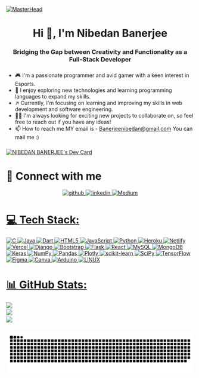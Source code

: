 [![MasterHead](https://miro.medium.com/max/680/0*7Q3yvSIv_t0ioJ-Z.gif)]()


<h1 align="center">Hi 👋, I'm Nibedan Banerjee</h1>
<h3 align="center">Bridging the Gap between Creativity and Functionality as a Full-Stack Developer</h3>


###

- 🎮 I'm a passionate programmer and avid gamer with a keen interest in Esports.
- 🗿 I enjoy exploring new technologies and learning programming languages to expand my skills.
- ↗️ Currently, I'm focusing on learning and improving my skills in web development and software engineering.
- 🧑‍💻 I'm always looking for exciting new projects to collaborate on, so feel free to reach out if you have any ideas!
- 📫 How to reach me MY email is - Banerjeenibedan@gmail.com You can mail me :)
###


<a href="https://app.daily.dev/nibedann"><img src="https://api.daily.dev/devcards/e3c91fed1a254ed984404bd6b90c8405.png?r=nom" width="400" alt="NIBEDAN BANERJEE's Dev Card"/></a>
# 📲 Connect with me  
<div align="center">
<a href="https://github.com/nibedann" target="_blank">
<img src=https://img.shields.io/badge/github-%2324292e.svg?&style=for-the-badge&logo=github&logoColor=white alt=github style="margin-bottom: 5px;" />
</a>
<a href="https://linkedin.com/in/nibedan" target="_blank">
<img src=https://img.shields.io/badge/linkedin-%231E77B5.svg?&style=for-the-badge&logo=linkedin&logoColor=white alt=linkedin style="margin-bottom: 5px;" />
</a>  
<a href="https://medium.com/@nibedan" target="_blank">
<img src= https://img.shields.io/badge/Medium-12100E?style=for-the-badge&logo=medium&logoColor=white  alt=Medium style="margin-bottom: 5px;" />
</div> 

# 💻 Tech Stack:
![C](https://img.shields.io/badge/c-%2300599C.svg?style=for-the-badge&logo=c&logoColor=white) ![Java](https://img.shields.io/badge/java-%23ED8B00.svg?style=for-the-badge&logo=java&logoColor=white) ![Dart](https://img.shields.io/badge/dart-%230175C2.svg?style=for-the-badge&logo=dart&logoColor=white) ![HTML5](https://img.shields.io/badge/html5-%23E34F26.svg?style=for-the-badge&logo=html5&logoColor=white) ![JavaScript](https://img.shields.io/badge/javascript-%23323330.svg?style=for-the-badge&logo=javascript&logoColor=%23F7DF1E) ![Python](https://img.shields.io/badge/python-3670A0?style=for-the-badge&logo=python&logoColor=ffdd54) ![Heroku](https://img.shields.io/badge/heroku-%23430098.svg?style=for-the-badge&logo=heroku&logoColor=white) ![Netlify](https://img.shields.io/badge/netlify-%23000000.svg?style=for-the-badge&logo=netlify&logoColor=#00C7B7) ![Vercel](https://img.shields.io/badge/vercel-%23000000.svg?style=for-the-badge&logo=vercel&logoColor=white) ![Django](https://img.shields.io/badge/django-%23092E20.svg?style=for-the-badge&logo=django&logoColor=white) ![Bootstrap](https://img.shields.io/badge/bootstrap-%23563D7C.svg?style=for-the-badge&logo=bootstrap&logoColor=white) ![Flask](https://img.shields.io/badge/flask-%23000.svg?style=for-the-badge&logo=flask&logoColor=white) ![React](https://img.shields.io/badge/react-%2320232a.svg?style=for-the-badge&logo=react&logoColor=%2361DAFB) ![MySQL](https://img.shields.io/badge/mysql-%2300f.svg?style=for-the-badge&logo=mysql&logoColor=white) ![MongoDB](https://img.shields.io/badge/MongoDB-%234ea94b.svg?style=for-the-badge&logo=mongodb&logoColor=white) ![Keras](https://img.shields.io/badge/Keras-%23D00000.svg?style=for-the-badge&logo=Keras&logoColor=white) ![NumPy](https://img.shields.io/badge/numpy-%23013243.svg?style=for-the-badge&logo=numpy&logoColor=white) ![Pandas](https://img.shields.io/badge/pandas-%23150458.svg?style=for-the-badge&logo=pandas&logoColor=white) ![Plotly](https://img.shields.io/badge/Plotly-%233F4F75.svg?style=for-the-badge&logo=plotly&logoColor=white) ![scikit-learn](https://img.shields.io/badge/scikit--learn-%23F7931E.svg?style=for-the-badge&logo=scikit-learn&logoColor=white) ![SciPy](https://img.shields.io/badge/SciPy-%230C55A5.svg?style=for-the-badge&logo=scipy&logoColor=%white) ![TensorFlow](https://img.shields.io/badge/TensorFlow-%23FF6F00.svg?style=for-the-badge&logo=TensorFlow&logoColor=white) 	![Figma](https://img.shields.io/badge/figma-%23F24E1E.svg?style=for-the-badge&logo=figma&logoColor=white) ![Canva](https://img.shields.io/badge/Canva-%2300C4CC.svg?style=for-the-badge&logo=Canva&logoColor=white) ![Arduino](https://img.shields.io/badge/-Arduino-00979D?style=for-the-badge&logo=Arduino&logoColor=white) ![LINUX](https://img.shields.io/badge/Linux-FCC624?style=for-the-badge&logo=linux&logoColor=black)
# 📊 GitHub Stats:
![](https://github-readme-stats.vercel.app/api?username=nibedann&theme=dark&hide_border=false&include_all_commits=false&count_private=false)<br/>
![](https://github-readme-streak-stats.herokuapp.com/?user=nibedann&theme=dark&hide_border=false)<br/>
![](https://github-readme-stats.vercel.app/api/top-langs/?username=nibedann&theme=dark&hide_border=false&include_all_commits=false&count_private=false&layout=compact)



###

<img src="https://raw.githubusercontent.com/nibedann/nibedann/output/snake.svg" alt="Snake animation" />

###
